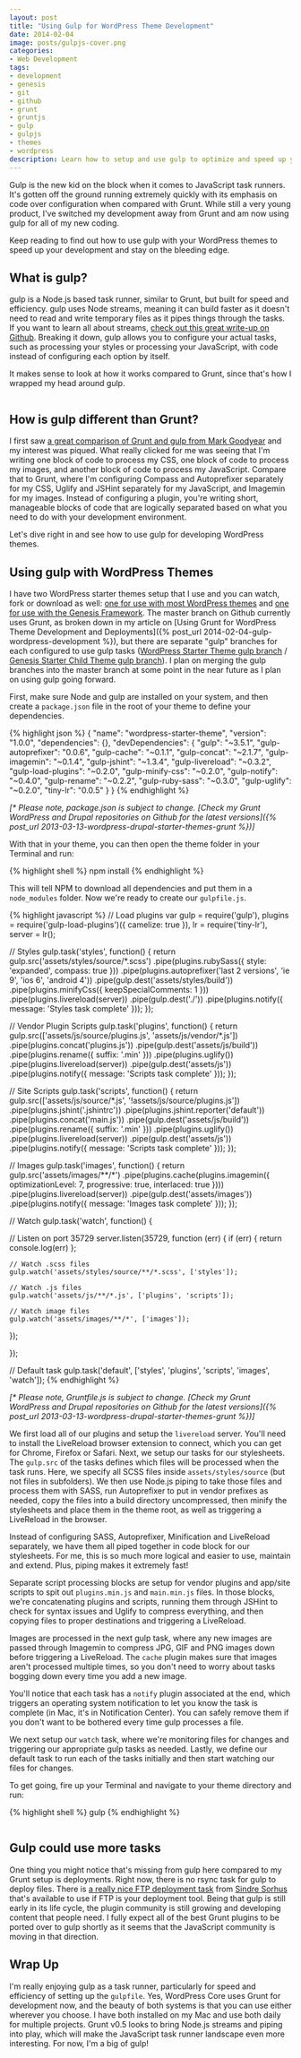 ```yaml
---
layout: post
title: "Using Gulp for WordPress Theme Development"
date: 2014-02-04
image: posts/gulpjs-cover.png
categories:
- Web Development
tags:
- development
- genesis
- git
- github
- grunt
- gruntjs
- gulp
- gulpjs
- themes
- wordpress
description: Learn how to setup and use gulp to optimize and speed up your WordPress theme development. Works with Genesis Framework.
---
```


<p class="intro"><span class="dropcap">G</span>ulp is the new kid on the block when it comes to JavaScript task runners. It's gotten off the ground running extremely quickly with its emphasis on code over configuration when compared with Grunt. While still a very young product, I've switched my development away from Grunt and am now using gulp for all of my new coding.</p>

Keep reading to find out how to use gulp with your WordPress themes to speed up your development and stay on the bleeding edge.

## What is gulp?

gulp is a Node.js based task runner, similar to Grunt, but built for speed and efficiency. gulp uses Node streams, meaning it can build faster as it doesn't need to read and write temporary files as it pipes things through the tasks. If you want to learn all about streams, [check out this great write-up on Github][streams]. Breaking it down, gulp allows you to configure your actual tasks, such as processing your styles or processing your JavaScript, with code instead of configuring each option by itself.

It makes sense to look at how it works compared to Grunt, since that's how I wrapped my head around gulp.

<img class="center" src="{{ '/assets/img/posts/gulp.png' | prepend: site.baseurl }}" alt="" />

## How is gulp different than Grunt?

I first saw [a great comparison of Grunt and gulp from Mark Goodyear][getting-started-gulp] and my interest was piqued. What really clicked for me was seeing that I'm writing one block of code to process my CSS, one block of code to process my images, and another block of code to process my JavaScript. Compare that to Grunt, where I'm configuring Compass and Autoprefixer separately for my CSS, Uglify and JSHint separately for my JavaScript, and Imagemin for my images. Instead of configuring a plugin, you're writing short, manageable blocks of code that are logically separated based on what you need to do with your development environment.

Let's dive right in and see how to use gulp for developing WordPress themes.

## Using gulp with WordPress Themes

I have two WordPress starter themes setup that I use and you can watch, fork or download as well: [one for use with most WordPress themes][wp-starter] and [one for use with the Genesis Framework][genesis-starter]. The master branch on Github currently uses Grunt, as broken down in my article on [Using Grunt for WordPress Theme Development and Deployments]({% post_url 2014-02-04-gulp-wordpress-development %}), but there are separate "gulp" branches for each configured to use gulp tasks ([WordPress Starter Theme gulp branch][wp-starter-gulp] / [Genesis Starter Child Theme gulp branch][genesis-starter-gulp]). I plan on merging the gulp branches into the master branch at some point in the near future as I plan on using gulp going forward.

First, make sure Node and gulp are installed on your system, and then create a `package.json` file in the root of your theme to define your dependencies.

{% highlight json %}
{
  "name": "wordpress-starter-theme",
  "version": "1.0.0",
  "dependencies": {},
  "devDependencies": {
    "gulp": "~3.5.1",
    "gulp-autoprefixer": "0.0.6",
    "gulp-cache": "~0.1.1",
    "gulp-concat": "~2.1.7",
    "gulp-imagemin": "~0.1.4",
    "gulp-jshint": "~1.3.4",
    "gulp-livereload": "~0.3.2",
    "gulp-load-plugins": "~0.2.0",
    "gulp-minify-css": "~0.2.0",
    "gulp-notify": "~0.4.0",
    "gulp-rename": "~0.2.2",
    "gulp-ruby-sass": "~0.3.0",
    "gulp-uglify": "~0.2.0",
    "tiny-lr": "0.0.5"
  }
}
{% endhighlight %}

_[* Please note, package.json is subject to change. [Check my Grunt WordPress and Drupal repositories on Github for the latest versions]({% post_url 2013-03-13-wordpress-drupal-starter-themes-grunt %})]_

With that in your theme, you can then open the theme folder in your Terminal and run:

{% highlight shell %}
npm install
{% endhighlight %}

This will tell NPM to download all dependencies and put them in a `node_modules` folder. Now we're ready to create our `gulpfile.js`.

{% highlight javascript %}
// Load plugins
var gulp = require('gulp'),
	plugins = require('gulp-load-plugins')({ camelize: true }),
	lr = require('tiny-lr'),
	server = lr();

// Styles
gulp.task('styles', function() {
  return gulp.src('assets/styles/source/*.scss')
	.pipe(plugins.rubySass({ style: 'expanded', compass: true }))
	.pipe(plugins.autoprefixer('last 2 versions', 'ie 9', 'ios 6', 'android 4'))
	.pipe(gulp.dest('assets/styles/build'))
	.pipe(plugins.minifyCss({ keepSpecialComments: 1 }))
	.pipe(plugins.livereload(server))
	.pipe(gulp.dest('./'))
	.pipe(plugins.notify({ message: 'Styles task complete' }));
});

// Vendor Plugin Scripts
gulp.task('plugins', function() {
  return gulp.src(['assets/js/source/plugins.js', 'assets/js/vendor/*.js'])
	.pipe(plugins.concat('plugins.js'))
	.pipe(gulp.dest('assets/js/build'))
	.pipe(plugins.rename({ suffix: '.min' }))
	.pipe(plugins.uglify())
	.pipe(plugins.livereload(server))
	.pipe(gulp.dest('assets/js'))
	.pipe(plugins.notify({ message: 'Scripts task complete' }));
});

// Site Scripts
gulp.task('scripts', function() {
  return gulp.src(['assets/js/source/*.js', '!assets/js/source/plugins.js'])
	.pipe(plugins.jshint('.jshintrc'))
	.pipe(plugins.jshint.reporter('default'))
	.pipe(plugins.concat('main.js'))
	.pipe(gulp.dest('assets/js/build'))
	.pipe(plugins.rename({ suffix: '.min' }))
	.pipe(plugins.uglify())
	.pipe(plugins.livereload(server))
	.pipe(gulp.dest('assets/js'))
	.pipe(plugins.notify({ message: 'Scripts task complete' }));
});

// Images
gulp.task('images', function() {
  return gulp.src('assets/images/**/*')
	.pipe(plugins.cache(plugins.imagemin({ optimizationLevel: 7, progressive: true, interlaced: true })))
	.pipe(plugins.livereload(server))
	.pipe(gulp.dest('assets/images'))
	.pipe(plugins.notify({ message: 'Images task complete' }));
});

// Watch
gulp.task('watch', function() {

  // Listen on port 35729
  server.listen(35729, function (err) {
	if (err) {
	  return console.log(err)
	};

	// Watch .scss files
	gulp.watch('assets/styles/source/**/*.scss', ['styles']);

	// Watch .js files
	gulp.watch('assets/js/**/*.js', ['plugins', 'scripts']);

	// Watch image files
	gulp.watch('assets/images/**/*', ['images']);

  });

});

// Default task
gulp.task('default', ['styles', 'plugins', 'scripts', 'images', 'watch']);
{% endhighlight %}

_[* Please note, Gruntfile.js is subject to change. [Check my Grunt WordPress and Drupal repositories on Github for the latest versions]({% post_url 2013-03-13-wordpress-drupal-starter-themes-grunt %})]_

We first load all of our plugins and setup the `livereload` server. You'll need to install the LiveReload browser extension to connect, which you can get for Chrome, Firefox or Safari. Next, we setup our tasks for our stylesheets. The `gulp.src` of the tasks defines which files will be processed when the task runs. Here, we specify all SCSS files inside `assets/styles/source` (but not files in subfolders). We then use Node.js piping to take those files and process them with SASS, run Autoprefixer to put in vendor prefixes as needed, copy the files into a build directory uncompressed, then minify the stylesheets and place them in the theme root, as well as triggering a LiveReload in the browser.

Instead of configuring SASS, Autoprefixer, Minification and LiveReload separately, we have them all piped together in code block for our stylesheets. For me, this is so much more logical and easier to use, maintain and extend. Plus, piping makes it extremely fast!

Separate script processing blocks are setup for vendor plugins and app/site scripts to spit out `plugins.min.js` and `main.min.js` files. In those blocks, we're concatenating plugins and scripts, running them through JSHint to check for syntax issues and Uglify to compress everything, and then copying files to proper destinations and triggering a LiveReload.

Images are processed in the next gulp task, where any new images are passed through Imagemin to compress JPG, GIF and PNG images down before triggering a LiveReload. The `cache` plugin makes sure that images aren't processed multiple times, so you don't need to worry about tasks bogging down every time you add a new image.

You'll notice that each task has a `notify` plugin associated at the end, which triggers an operating system notification to let you know the task is complete (in Mac, it's in Notification Center). You can safely remove them if you don't want to be bothered every time gulp processes a file.

We next setup our `watch` task, where we're monitoring files for changes and triggering our appropriate gulp tasks as needed. Lastly, we define our default task to run each of the tasks initially and then start watching our files for changes.

To get going, fire up your Terminal and navigate to your theme directory and run:

{% highlight shell %}
gulp
{% endhighlight %}

<img class="center" src="{{ '/assets/img/posts/rocket.png' | prepend: site.baseurl }}" alt="" />

## Gulp could use more tasks

One thing you might notice that's missing from gulp here compared to my Grunt setup is deployments. Right now, there is no rsync task for gulp to deploy files. There is [a really nice FTP deployment task][gulp-ftp] from [Sindre Sorhus][sindre] that's available to use if FTP is your deployment tool. Being that gulp is still early in its life cycle, the plugin community is still growing and developing content that people need. I fully expect all of the best Grunt plugins to be ported over to gulp shortly as it seems that the JavaScript community is moving in that direction.

## Wrap Up

I'm really enjoying gulp as a task runner, particularly for speed and efficiency of setting up the `gulpfile`. Yes, WordPress Core uses Grunt for development now, and the beauty of both systems is that you can use either wherever you choose. I have both installed on my Mac and use both daily for multiple projects. Grunt v0.5 looks to bring Node.js streams and piping into play, which will make the JavaScript task runner landscape even more interesting. For now, I'm a big of gulp!

[streams]: https://github.com/substack/stream-handbook
[getting-started-gulp]: http://markgoodyear.com/2014/01/getting-started-with-gulp/
[wp-starter]: https://github.com/mattbanks/WordPress-Starter-Theme
[genesis-starter]: https://github.com/mattbanks/Genesis-Starter-Child-Theme
[wp-starter-gulp]: https://github.com/mattbanks/WordPress-Starter-Theme/tree/gulp
[genesis-starter-gulp]: https://github.com/mattbanks/Genesis-Starter-Child-Theme/tree/gulp
[gulp-ftp]: https://github.com/sindresorhus/gulp-ftp
[sindre]: https://twitter.com/sindresorhus
